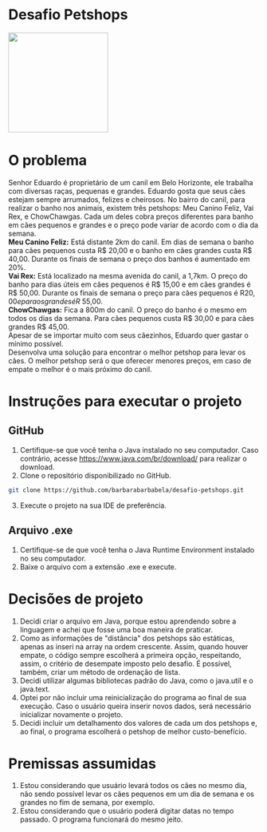 # Desafio Petshops
<div style="display: inline block">
<img src="https://www.vectorlogo.zone/logos/java/java-ar21.svg" width="200px"/>
</div>   

# O problema
Senhor Eduardo é proprietário de um canil em Belo Horizonte, ele trabalha com diversas raças, pequenas e
grandes. Eduardo gosta que seus cães estejam sempre arrumados, felizes e cheirosos.
No bairro do canil, para realizar o banho nos animais, existem três petshops: Meu Canino Feliz, Vai Rex, e
ChowChawgas. Cada um deles cobra preços diferentes para banho em cães pequenos e grandes e o preço
pode variar de acordo com o dia da semana.<br>
<b>Meu Canino Feliz:</b> Está distante 2km do canil. Em dias de semana o banho para cães pequenos custa
R$ 20,00 e o banho em cães grandes custa R$ 40,00. Durante os finais de semana o preço dos banhos é
aumentado em 20%.<br>
<b>Vai Rex:</b> Está localizado na mesma avenida do canil, a 1,7km. O preço do banho para dias úteis em cães
pequenos é R$ 15,00 e em cães grandes é R$ 50,00. Durante os finais de semana o preço para cães
pequenos é R$20,00 e para os grandes é R$ 55,00.<br>
<b>ChowChawgas:</b> Fica a 800m do canil. O preço do banho é o mesmo em todos os dias da semana. Para
cães pequenos custa R$ 30,00 e para cães grandes R$ 45,00.<br>
Apesar de se importar muito com seus cãezinhos, Eduardo quer gastar o mínimo possível. <br> Desenvolva uma
solução para encontrar o melhor petshop para levar os cães. O melhor petshop será o que oferecer menores
preços, em caso de empate o melhor é o mais próximo do canil.

# Instruções para executar o projeto
## GitHub
1. Certifique-se que você tenha o Java instalado no seu computador. Caso contrário, acesse https://www.java.com/br/download/ para realizar o download.
2. Clone o repositório disponibilizado no GitHub.
  ```sh
  git clone https://github.com/barbarabarbabela/desafio-petshops.git
  ```
3. Execute o projeto na sua IDE de preferência.

## Arquivo .exe
1. Certifique-se de que você tenha o Java Runtime Environment instalado no seu computador.
2. Baixe o arquivo com a extensão .exe e execute.   

# Decisões de projeto
1. Decidi criar o arquivo em Java, porque estou aprendendo sobre a linguagem e achei que fosse uma boa maneira de praticar.
2. Como as informações de "distância" dos petshops são estáticas, apenas as inseri na array na ordem crescente. Assim, quando houver empate, o código sempre escolherá a primeira opção, respeitando, assim, o critério de desempate imposto pelo desafio. É possível, também, criar um método de ordenação de lista.
3. Decidi utilizar algumas bibliotecas padrão do Java, como o java.util e o java.text.
4. Optei por não incluir uma reinicialização do programa ao final de sua execução. Caso o usuário queira inserir novos dados, será necessário inicializar novamente o projeto.
5. Decidi incluir um detalhamento dos valores de cada um dos petshops e, ao final, o programa escolherá o petshop de melhor custo-benefício.

# Premissas assumidas
1. Estou considerando que usuário levará todos os cães no mesmo dia, não sendo possível levar os cães pequenos em um dia de semana e os grandes no fim de semana, por exemplo.
2. Estou considerando que o usuário poderá digitar datas no tempo passado. O programa funcionará do mesmo jeito.
